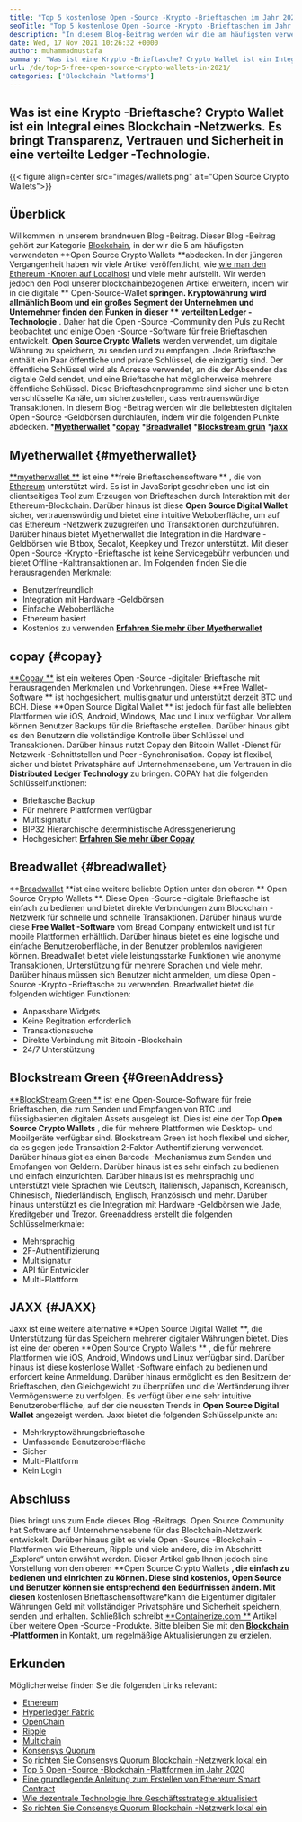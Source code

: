 ```yaml
---
title: "Top 5 kostenlose Open -Source -Krypto -Brieftaschen im Jahr 2021" 
seoTitle: "Top 5 kostenlose Open -Source -Krypto -Brieftaschen im Jahr 2021" 
description: "In diesem Blog-Beitrag werden wir die am häufigsten verwendeten Open-Source-Krypto-Geldbörsen wie Breadwallet, Copay, Jaxx, Greenaddress und Myetherwallet entdecken." 
date: Wed, 17 Nov 2021 10:26:32 +0000
author: muhammadmustafa
summary: "Was ist eine Krypto -Brieftasche? Crypto Wallet ist ein Integral eines Blockchain -Netzwerks. Es bringt Transparenz, Vertrauen und Sicherheit in eine verteilte Ledger -Technologie." 
url: /de/top-5-free-open-source-crypto-wallets-in-2021/
categories: ['Blockchain Platforms']
---
```


## Was ist eine Krypto -Brieftasche? Crypto Wallet ist ein Integral eines Blockchain -Netzwerks. Es bringt Transparenz, Vertrauen und Sicherheit in eine verteilte Ledger -Technologie.

{{< figure align=center src="images/wallets.png" alt="Open Source Crypto Wallets">}}


## Überblick
Willkommen in unserem brandneuen Blog -Beitrag. Dieser Blog -Beitrag gehört zur Kategorie [Blockchain][1], in der wir die 5 am häufigsten verwendeten **Open Source Crypto Wallets  **abdecken. In der jüngeren Vergangenheit haben wir viele Artikel veröffentlicht, wie [wie man den Ethereum -Knoten auf Localhost][2] und viele mehr aufstellt. Wir werden jedoch den Pool unserer blockchainbezogenen Artikel erweitern, indem wir in die digitale **  Open-Source-Wallet  **springen. Kryptowährung wird allmählich Boom und ein großes Segment der Unternehmen und Unternehmer finden den Funken in dieser **  verteilten Ledger -Technologie** . Daher hat die Open -Source -Community den Puls zu Recht beobachtet und einige Open -Source -Software für freie Brieftaschen entwickelt.
**Open Source Crypto Wallets**  werden verwendet, um digitale Währung zu speichern, zu senden und zu empfangen. Jede Brieftasche enthält ein Paar öffentliche und private Schlüssel, die einzigartig sind. Der öffentliche Schlüssel wird als Adresse verwendet, an die der Absender das digitale Geld sendet, und eine Brieftasche hat möglicherweise mehrere öffentliche Schlüssel. Diese Brieftaschenprogramme sind sicher und bieten verschlüsselte Kanäle, um sicherzustellen, dass vertrauenswürdige Transaktionen. In diesem Blog -Beitrag werden wir die beliebtesten digitalen Open -Source -Geldbörsen durchlaufen, indem wir die folgenden Punkte abdecken.
  ***[Myetherwallet][3]** 
  ***[copay][4]** 
  ***[Breadwallet][5]** 
  ***[Blockstream grün][6]** 
  ***[jaxx][7]** 

## Myetherwallet   {#myetherwallet}
[**myetherwallet **][8] ist eine  **freie Brieftaschensoftware ** , die von [Ethereum][9] unterstützt wird. Es ist in JavaScript geschrieben und ist ein clientseitiges Tool zum Erzeugen von Brieftaschen durch Interaktion mit der Ethereum-Blockchain. Darüber hinaus ist diese  **Open Source Digital Wallet**   sicher, vertrauenswürdig und bietet eine intuitive Weboberfläche, um auf das Ethereum -Netzwerk zuzugreifen und Transaktionen durchzuführen. Darüber hinaus bietet Myetherwallet die Integration in die Hardware -Geldbörsen wie Bitbox, Secalot, Keepkey und Trezor unterstützt. Mit dieser Open -Source -Krypto -Brieftasche ist keine Servicegebühr verbunden und bietet Offline -Kalttransaktionen an.
Im Folgenden finden Sie die herausragenden Merkmale:
  * Benutzerfreundlich
  * Integration mit Hardware -Geldbörsen
  * Einfache Weboberfläche
  * Ethereum basiert
  * Kostenlos zu verwenden
[**Erfahren Sie mehr über Myetherwallet** ][8]

## copay   {#copay}
[**Copay **][10] ist ein weiteres Open -Source -digitaler Brieftasche mit herausragenden Merkmalen und Vorkehrungen. Diese  **Free Wallet-Software **  ist hochgesichert, multisignatur und unterstützt derzeit BTC und BCH. Diese  **Open Source Digital Wallet **  ist jedoch für fast alle beliebten Plattformen wie iOS, Android, Windows, Mac und Linux verfügbar. Vor allem können Benutzer Backups für die Brieftasche erstellen. Darüber hinaus gibt es den Benutzern die vollständige Kontrolle über Schlüssel und Transaktionen. Darüber hinaus nutzt Copay den Bitcoin Wallet -Dienst für Netzwerk -Schnittstellen und Peer -Synchronisation. Copay ist flexibel, sicher und bietet Privatsphäre auf Unternehmensebene, um Vertrauen in die  **Distributed Ledger Technology**   zu bringen.
COPAY hat die folgenden Schlüsselfunktionen:
  * Brieftasche Backup
  * Für mehrere Plattformen verfügbar
  * Multisignatur
  * BIP32 Hierarchische deterministische Adressgenerierung
  * Hochgesichert
**[Erfahren Sie mehr über Copay][11]** 

## **Breadwallet**    {#breadwallet}
**[Breadwallet][12]  **ist eine weitere beliebte Option unter den oberen **  Open Source Crypto Wallets **. Diese Open -Source -digitale Brieftasche ist einfach zu bedienen und bietet direkte Verbindungen zum Blockchain -Netzwerk für schnelle und schnelle Transaktionen. Darüber hinaus wurde diese  **Free Wallet -Software**   vom Bread Company entwickelt und ist für mobile Plattformen erhältlich. Darüber hinaus bietet es eine logische und einfache Benutzeroberfläche, in der Benutzer problemlos navigieren können. Breadwallet bietet viele leistungsstarke Funktionen wie anonyme Transaktionen, Unterstützung für mehrere Sprachen und viele mehr. Darüber hinaus müssen sich Benutzer nicht anmelden, um diese Open -Source -Krypto -Brieftasche zu verwenden.
Breadwallet bietet die folgenden wichtigen Funktionen:
  * Anpassbare Widgets
  * Keine Regitration erforderlich
  * Transaktionssuche
  * Direkte Verbindung mit Bitcoin -Blockchain
  * 24/7 Unterstützung

## Blockstream Green   {#GreenAddress}
[**BlockStream Green **][13] ist eine Open-Source-Software für freie Brieftaschen, die zum Senden und Empfangen von BTC und flüssigbasierten digitalen Assets ausgelegt ist. Dies ist eine der Top  **Open Source Crypto Wallets**  , die für mehrere Plattformen wie Desktop- und Mobilgeräte verfügbar sind. Blockstream Green ist hoch flexibel und sicher, da es gegen jede Transaktion 2-Faktor-Authentifizierung verwendet. Darüber hinaus gibt es einen Barcode -Mechanismus zum Senden und Empfangen von Geldern. Darüber hinaus ist es sehr einfach zu bedienen und einfach einzurichten. Darüber hinaus ist es mehrsprachig und unterstützt viele Sprachen wie Deutsch, Italienisch, Japanisch, Koreanisch, Chinesisch, Niederländisch, Englisch, Französisch und mehr. Darüber hinaus unterstützt es die Integration mit Hardware -Geldbörsen wie Jade, Kreditgeber und Trezor.
Greenaddress erstellt die folgenden Schlüsselmerkmale:
  * Mehrsprachig
  * 2F-Authentifizierung
  * Multisignatur
  * API für Entwickler
  * Multi-Plattform

## JAXX   {#JAXX}
Jaxx ist eine weitere alternative **Open Source Digital Wallet **, die Unterstützung für das Speichern mehrerer digitaler Währungen bietet. Dies ist eine der oberen  **Open Source Crypto Wallets ** , die für mehrere Plattformen wie iOS, Android, Windows und Linux verfügbar sind. Darüber hinaus ist diese kostenlose Wallet -Software einfach zu bedienen und erfordert keine Anmeldung. Darüber hinaus ermöglicht es den Besitzern der Brieftaschen, den Gleichgewicht zu überprüfen und die Wertänderung ihrer Vermögenswerte zu verfolgen. Es verfügt über eine sehr intuitive Benutzeroberfläche, auf der die neuesten Trends in  **Open Source Digital Wallet**   angezeigt werden.
Jaxx bietet die folgenden Schlüsselpunkte an:
  * Mehrkryptowährungsbrieftasche
  * Umfassende Benutzeroberfläche
  * Sicher
  * Multi-Plattform
  * Kein Login

## Abschluss
Dies bringt uns zum Ende dieses Blog -Beitrags. Open Source Community hat Software auf Unternehmensebene für das Blockchain-Netzwerk entwickelt. Darüber hinaus gibt es viele Open -Source -Blockchain -Plattformen wie Ethereum, Ripple und viele andere, die im Abschnitt „Explore“ unten erwähnt werden. Dieser Artikel gab Ihnen jedoch eine Vorstellung von den oberen **Open Source Crypto Wallets **, die einfach zu bedienen und einrichten zu können. Diese sind kostenlos, Open Source und Benutzer können sie entsprechend den Bedürfnissen ändern. Mit diesen**  kostenlosen Brieftaschensoftware*kann die Eigentümer digitaler Währungen Geld mit vollständiger Privatsphäre und Sicherheit speichern, senden und erhalten.
Schließlich schreibt [**Containerize.com **][14] Artikel über weitere Open -Source -Produkte. Bitte bleiben Sie mit den [ **Blockchain -Plattformen**  ][1] in Kontakt, um regelmäßige Aktualisierungen zu erzielen.

## Erkunden
Möglicherweise finden Sie die folgenden Links relevant:
  * [Ethereum][9]
  * [Hyperledger Fabric][15]
  * [OpenChain][16]
  * [Ripple][17]
  * [Multichain][18]
  * [Konsensys Quorum][19]
  * [So richten Sie Consensys Quorum Blockchain -Netzwerk lokal ein][20]
  * [Top 5 Open -Source -Blockchain -Plattformen im Jahr 2020][21]
  * [Eine grundlegende Anleitung zum Erstellen von Ethereum Smart Contract][22]
  * [Wie dezentrale Technologie Ihre Geschäftsstrategie aktualisiert][23]
  * [So richten Sie Consensys Quorum Blockchain -Netzwerk lokal ein][20]

  
[1]: https://products.containerize.com/blockchain-platforms/
[2]: https://blog.containerize.com/blockchain-platforms/what-is-testnet-how-to-deploy-it-ethereum-testnet/
[3]: #MyEtherWallet
[4]: #Copay
[5]: #Breadwallet
[6]: #GreenAddress
[7]: #Jaxx
[8]: https://www.myetherwallet.com/
[9]: https://products.containerize.com/blockchain-platforms/ethereum
[10]: https://github.com/bitpay/copay
[11]: //github.com/bitpay/copay
[12]: https://brd.com/
[13]: https://blockstream.com/green/
[14]: https://www.containerize.com/
[15]: https://products.containerize.com/blockchain-platforms/hyperledger-fabric
[16]: https://products.containerize.com/blockchain-platforms/openchain
[17]: https://products.containerize.com/blockchain-platforms/ripple
[18]: https://products.containerize.com/blockchain-platforms/multichain
[19]: https://products.containerize.com/blockchain-platforms/consensys-quorum
[20]: https://blog.containerize.com/blockchain-platforms/how-to-setup-consensys-quorum-blockchain-network-locally/
[21]: https://blog.containerize.com/blockchain-platforms/top-5-open-source-blockchain-platforms-in-2020/
[22]: https://blog.containerize.com/
[23]: https://blog.containerize.com/2020/11/27/how-decentralized-technology-upgrades-your-business-strategy/
